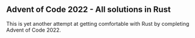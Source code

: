 Advent of Code 2022 - All solutions in Rust
-------------------------------------------

This is yet another attempt at getting comfortable with Rust by completing Advent of Code 2022.
